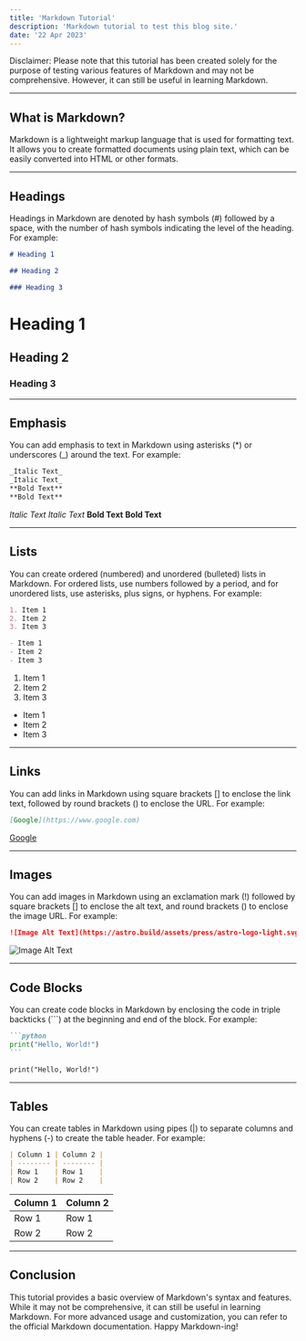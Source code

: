 ```yaml
---
title: 'Markdown Tutorial'
description: 'Markdown tutorial to test this blog site.'
date: '22 Apr 2023'
---
```


Disclaimer: Please note that this tutorial has been created solely for the purpose of testing various features of Markdown and may not be comprehensive. However, it can still be useful in learning Markdown.

---

## What is Markdown?

Markdown is a lightweight markup language that is used for formatting text. It allows you to create formatted documents using plain text, which can be easily converted into HTML or other formats.

---

## Headings

Headings in Markdown are denoted by hash symbols (#) followed by a space, with the number of hash symbols indicating the level of the heading. For example:

```md
# Heading 1

## Heading 2

### Heading 3
```

# Heading 1

## Heading 2

### Heading 3

---

## Emphasis

You can add emphasis to text in Markdown using asterisks (\*) or underscores (\_) around the text. For example:

```md
_Italic Text_
_Italic Text_
**Bold Text**
**Bold Text**
```

_Italic Text_
_Italic Text_
**Bold Text**
**Bold Text**

---

## Lists

You can create ordered (numbered) and unordered (bulleted) lists in Markdown. For ordered lists, use numbers followed by a period, and for unordered lists, use asterisks, plus signs, or hyphens. For example:

```md
1. Item 1
2. Item 2
3. Item 3

- Item 1
- Item 2
- Item 3
```

1. Item 1
2. Item 2
3. Item 3

- Item 1
- Item 2
- Item 3

---

## Links

You can add links in Markdown using square brackets [] to enclose the link text, followed by round brackets () to enclose the URL. For example:

```md
[Google](https://www.google.com)
```

[Google](https://www.google.com)

---

## Images

You can add images in Markdown using an exclamation mark (!) followed by square brackets [] to enclose the alt text, and round brackets () to enclose the image URL. For example:

```md
![Image Alt Text](https://astro.build/assets/press/astro-logo-light.svg)
```

![Image Alt Text](https://astro.build/assets/press/astro-logo-light.svg)

---

## Code Blocks

You can create code blocks in Markdown by enclosing the code in triple backticks (```) at the beginning and end of the block. For example:

````md
```python
print("Hello, World!")
```
````

```md
print("Hello, World!")
```

---

## Tables

You can create tables in Markdown using pipes (|) to separate columns and hyphens (-) to create the table header. For example:

```md
| Column 1 | Column 2 |
| -------- | -------- |
| Row 1    | Row 1    |
| Row 2    | Row 2    |
```

| Column 1 | Column 2 |
| -------- | -------- |
| Row 1    | Row 1    |
| Row 2    | Row 2    |

---

## Conclusion

This tutorial provides a basic overview of Markdown's syntax and features. While it may not be comprehensive, it can still be useful in learning Markdown. For more advanced usage and customization, you can refer to the official Markdown documentation. Happy Markdown-ing!
